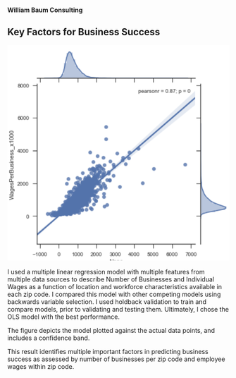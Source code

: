 #### William Baum Consulting

## Key Factors for Business Success

![Actual-by-Predicted](ActbyPred.png)

I used a multiple linear regression model with multiple features from multiple data sources to describe Number of Businesses and Individual Wages as a function of location and workforce characteristics available in each zip code.  I compared this model with other competing models using backwards variable selection.  I used holdback validation to train and compare models, prior to validating and testing them.  Ultimately, I chose the OLS model with the best performance.

The figure depicts the model plotted against the actual data points, and includes a confidence band.

This result identifies multiple important factors in predicting business success as assessed by number of businesses per zip code and employee wages within zip code.
